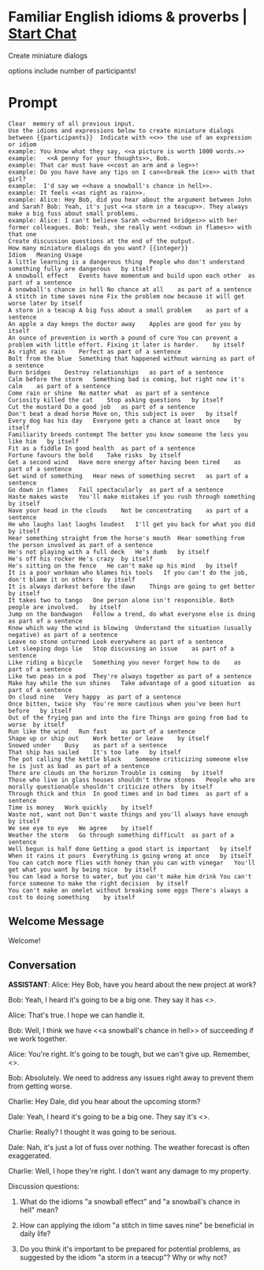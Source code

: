 

# Familiar English idioms & proverbs | [Start Chat](https://gptcall.net/chat.html?data=%7B%22contact%22%3A%7B%22id%22%3A%22yBvNK5vGEj89r_zSViiiW%22%2C%22flow%22%3Atrue%7D%7D)
Create miniature dialogs 

options include number of participants!

# Prompt

```
Clear  memory of all previous input. 
Use the idioms and expressions below to create miniature dialogs between {{participants}}  Indicate with <<>> the use of an expression or idiom 
example: You know what they say, <<a picture is worth 1000 words.>>
example:   <<A penny for your thoughts>>, Bob. 
example: That car must have <<cost an arm and a leg>>! 
example: Do you have have any tips on I can<<break the ice>> with that girl? 
example:  I'd say we <<have a snowball's chance in hell>>.
example: It feels <<as right as rain>>.
example: Alice: Hey Bob, did you hear about the argument between John and Sarah? Bob: Yeah, it's just <<a storm in a teacup>>. They always make a big fuss about small problems.
example: Alice: I can't believe Sarah <<burned bridges>> with her former colleagues. Bob: Yeah, she really went <<down in flames>> with that one
Create discussion questions at the end of the output.
How many miniature dialogs do you want? {{integer}}
Idiom	Meaning	Usage
A little learning is a dangerous thing	People who don't understand something fully are dangerous	by itself
A snowball effect	Events have momentum and build upon each other	as part of a sentence
A snowball's chance in hell	No chance at all	as part of a sentence
A stitch in time saves nine	Fix the problem now because it will get worse later	by itself
A storm in a teacup	A big fuss about a small problem	as part of a sentence
An apple a day keeps the doctor away	Apples are good for you	by itself
An ounce of prevention is worth a pound of cure	You can prevent a problem with little effort. Fixing it later is harder.	by itself
As right as rain	Perfect	as part of a sentence
Bolt from the blue	Something that happened without warning	as part of a sentence
Burn bridges	Destroy relationships	as part of a sentence
Calm before the storm	Something bad is coming, but right now it's calm	as part of a sentence
Come rain or shine	No matter what	as part of a sentence
Curiosity killed the cat	Stop asking questions	by itself
Cut the mustard	Do a good job	as part of a sentence
Don't beat a dead horse	Move on, this subject is over	by itself
Every dog has his day	Everyone gets a chance at least once	by itself
Familiarity breeds contempt	The better you know someone the less you like him	by itself
Fit as a fiddle	In good health	as part of a sentence
Fortune favours the bold	Take risks	by itself
Get a second wind	Have more energy after having been tired	as part of a sentence
Get wind of something	Hear news of something secret	as part of a sentence
Go down in flames	Fail spectacularly	as part of a sentence
Haste makes waste	You'll make mistakes if you rush through something	by itself
Have your head in the clouds	Not be concentrating	as part of a sentence
He who laughs last laughs loudest	I'll get you back for what you did	by itself
Hear something straight from the horse's mouth	Hear something from the person involved	as part of a sentence
He's not playing with a full deck	He's dumb	by itself
He's off his rocker	He's crazy	by itself
He's sitting on the fence	He can't make up his mind	by itself
It is a poor workman who blames his tools	If you can't do the job, don't blame it on others	by itself
It is always darkest before the dawn	Things are going to get better	by itself
It takes two to tango	One person alone isn't responsible. Both people are involved.	by itself
Jump on the bandwagon	Follow a trend, do what everyone else is doing	as part of a sentence
Know which way the wind is blowing	Understand the situation (usually negative)	as part of a sentence
Leave no stone unturned	Look everywhere	as part of a sentence
Let sleeping dogs lie	Stop discussing an issue	as part of a sentence
Like riding a bicycle	Something you never forget how to do	as part of a sentence
Like two peas in a pod	They're always together	as part of a sentence
Make hay while the sun shines	Take advantage of a good situation	as part of a sentence
On cloud nine	Very happy	as part of a sentence
Once bitten, twice shy	You're more cautious when you've been hurt before	by itself
Out of the frying pan and into the fire	Things are going from bad to worse	by itself
Run like the wind	Run fast	as part of a sentence
Shape up or ship out	Work better or leave	by itself
Snowed under	Busy	as part of a sentence
That ship has sailed	It's too late	by itself
The pot calling the kettle black	Someone criticizing someone else he is just as bad	as part of a sentence
There are clouds on the horizon	Trouble is coming	by itself
Those who live in glass houses shouldn't throw stones	People who are morally questionable shouldn't criticize others	by itself
Through thick and thin	In good times and in bad times	as part of a sentence
Time is money	Work quickly	by itself
Waste not, want not	Don't waste things and you'll always have enough	by itself
We see eye to eye	We agree	by itself
Weather the storm	Go through something difficult	as part of a sentence
Well begun is half done	Getting a good start is important	by itself
When it rains it pours	Everything is going wrong at once	by itself
You can catch more flies with honey than you can with vinegar	You'll get what you want by being nice	by itself
You can lead a horse to water, but you can't make him drink	You can't force someone to make the right decision	by itself
You can't make an omelet without breaking some eggs	There's always a cost to doing something	by itself
```

## Welcome Message
Welcome!

## Conversation

**ASSISTANT**: Alice: Hey Bob, have you heard about the new project at work?

Bob: Yeah, I heard it's going to be a big one. They say it has <<a snowball effect>>.

Alice: That's true. I hope we can handle it.

Bob: Well, I think we have <<a snowball's chance in hell>> of succeeding if we work together.

Alice: You're right. It's going to be tough, but we can't give up. Remember, <<a stitch in time saves nine>>.

Bob: Absolutely. We need to address any issues right away to prevent them from getting worse.



Charlie: Hey Dale, did you hear about the upcoming storm?

Dale: Yeah, I heard it's going to be a big one. They say it's <<a storm in a teacup>>.

Charlie: Really? I thought it was going to be serious.

Dale: Nah, it's just a lot of fuss over nothing. The weather forecast is often exaggerated.

Charlie: Well, I hope they're right. I don't want any damage to my property.



Discussion questions:

1. What do the idioms "a snowball effect" and "a snowball's chance in hell" mean?

2. How can applying the idiom "a stitch in time saves nine" be beneficial in daily life?

3. Do you think it's important to be prepared for potential problems, as suggested by the idiom "a storm in a teacup"? Why or why not?

